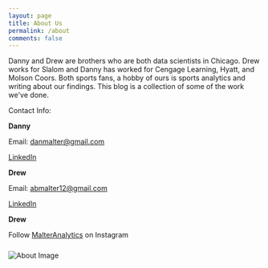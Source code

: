```yaml
---
layout: page
title: About Us
permalink: /about
comments: false
---
```


<div class="row justify-content-between">
<div class="col-md-8 pr-5">

<p>
Danny and Drew are brothers who are both data scientists in Chicago.  Drew works for Slalom and Danny has worked for Cengage Learning, Hyatt, and Molson Coors. Both sports fans, a hobby of ours is sports analytics and writing about our findings. This blog is a collection of some of the work we've done.  </p>

<p>
Contact Info: </p>

<p>

<b>Danny </b>

</p>

<p>
Email: <a href="mailto:danmalter@gmail.com">danmalter@gmail.com</a> <br> </p>
<p>
<a href="https://www.linkedin.com/in/danmalter/" target = "_blank">LinkedIn</a> </p>


<p>

<p>

</p>

<b>Drew </b> </p>

<p>
Email: <a href="mailto:abmalter12@gmail.com">abmalter12@gmail.com</a> <br> </p>
<p>
<a href="https://www.linkedin.com/in/drew-malter-43a5a4b7/" target = "_blank">LinkedIn</a> </p>








<p>

<p>

</p>

<b>Drew </b> </p>

<p>


Follow <a href="https://www.instagram.com/malteranalytics/?hl=en" target = "_blank">MalterAnalytics</a> on Instagram </p>


</div>

<div class="col-md-4">

<div class="sticky-top sticky-top-80">
<h5></h5>
<p>


<img src="/assets/images/about/danny-drew.png"
     alt="About Image"
     style="float: left; margin-right: 10px;" />


</p>


</div>
</div>
</div>
